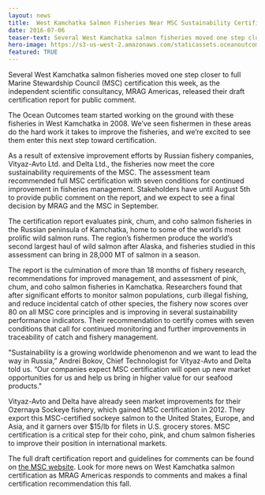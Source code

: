 ```yaml
---
layout: news
title:  West Kamchatka Salmon Fisheries Near MSC Sustainability Certification
date: 2016-07-06
teaser-text: Several West Kamchatka salmon fisheries moved one step closer to full Marine Stewardship Council (MSC) certification this week, as the independent scientific consultancy, MRAG Americas, released their draft certification report for public comment.
hero-image: https://s3-us-west-2.amazonaws.com/staticassets.oceanoutcomes.org/news+and+analysis/hero+images/west-kam-comment-period-hero.jpg
featured: TRUE
---
```

Several West Kamchatka salmon fisheries moved one step closer to full Marine Stewardship Council (MSC) certification this week, as the independent scientific consultancy, MRAG Americas, released their draft certification report for public comment.

The Ocean Outcomes team started working on the ground with these fisheries in West Kamchatka in 2008. We’ve seen fishermen in these areas do the hard work it takes to improve the fisheries, and we’re excited to see them enter this next step toward certification.

As a result of extensive improvement efforts by Russian fishery companies, Vityaz-Avto Ltd. and Delta Ltd., the fisheries now meet the core sustainability requirements of the MSC. The assessment team recommended full MSC certification with seven conditions for continued improvement in fisheries management. Stakeholders have until August 5th to provide public comment on the report, and we expect to see a final decision by MRAG and the MSC in September.

The certification report evaluates pink, chum, and coho salmon fisheries in the Russian peninsula of Kamchatka, home to some of the world’s most prolific wild salmon runs. The region’s fishermen produce the world’s second largest haul of wild salmon after Alaska, and fisheries studied in this assessment can bring in 28,000 MT of salmon in a season.

The report is the culmination of more than 18 months of fishery research, recommendations for improved management, and assessment of pink, chum, and coho salmon fisheries in Kamchatka. Researchers found that after significant efforts to monitor salmon populations, curb illegal fishing, and reduce incidental catch of other species, the fishery now scores over 80 on all MSC core principles and is improving in several sustainability performance indicators. Their recommendation to certify comes with seven conditions that call for continued monitoring and further improvements in traceability of catch and fishery management.

&quot;Sustainability is a growing worldwide phenomenon and we want to lead the way in Russia,” Andrei Bokov, Chief Technologist for Vityaz-Avto and Delta told us. “Our companies expect MSC certification will open up new market opportunities for us and help us bring in higher value for our seafood products.&quot;

Vityaz-Avto and Delta have already seen market improvements for their Ozernaya Sockeye fishery, which gained MSC certification in 2012. They export this MSC-certified sockeye salmon to the United States, Europe, and Asia, and it garners over $15/lb for filets in U.S. grocery stores. MSC certification is a critical step for their coho, pink, and chum salmon fisheries to improve their position in international markets.

The full draft certification report and guidelines for comments can be found on <a href="https://www.msc.org/track-a-fishery/fisheries-in-the-program/in-assessment/pacific/va-delta-kamchatka-salmon/assessment-downloads-1/20160705_PCDR_SAL523.pdf">the MSC website</a>. Look for more news on West Kamchatka salmon certification as MRAG Americas responds to comments and makes a final certification recommendation this fall.